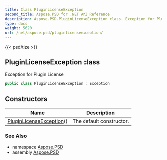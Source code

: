```yaml
---
title: Class PluginLicenseException
second_title: Aspose.PSD for .NET API Reference
description: Aspose.PSD.PluginLicenseException class. Exception for Plugin License
type: docs
weight: 5620
url: /net/aspose.psd/pluginlicenseexception/
---
```

{{< psd/tize >}}
## PluginLicenseException class

Exception for Plugin License

```csharp
public class PluginLicenseException : Exception
```

## Constructors

| Name | Description |
| --- | --- |
| [PluginLicenseException](pluginlicenseexception/)() | The default constructor. |

### See Also

* namespace [Aspose.PSD](../../aspose.psd/)
* assembly [Aspose.PSD](../../)


